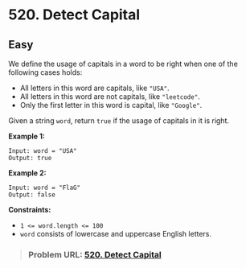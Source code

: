 # **520. Detect Capital**
     
## **Easy**

We define the usage of capitals in a word to be right when one of the following cases holds:

- All letters in this word are capitals, like `"USA"`.
- All letters in this word are not capitals, like `"leetcode"`.
- Only the first letter in this word is capital, like `"Google"`.

Given a string `word`, return `true` if the usage of capitals in it is right.

**Example 1:**

```
Input: word = "USA"
Output: true
```

**Example 2:**

```
Input: word = "FlaG"
Output: false
```

**Constraints:**

- `1 <= word.length <= 100`
- `word` consists of lowercase and uppercase English letters.

> ### **Problem URL: [520. Detect Capital](https://leetcode.com/problems/detect-capital/)**